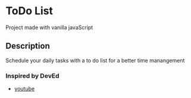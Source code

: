 #  ToDo List
Project made with vanilla javaScript

## Description
Schedule your daily tasks with a to do list for a better time manangement

### Inspired by DevEd
* [youtube](https://www.youtube.com/channel/UClb90NQQcskPUGDIXsQEz5Q) 
